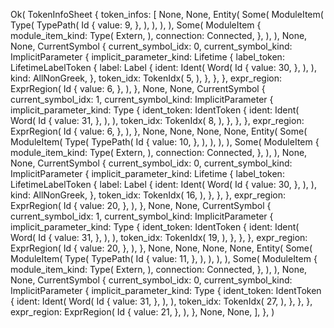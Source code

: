 Ok(
    TokenInfoSheet {
        token_infos: [
            None,
            None,
            Entity(
                Some(
                    ModuleItem(
                        Type(
                            TypePath(
                                Id {
                                    value: 9,
                                },
                            ),
                        ),
                    ),
                ),
                Some(
                    ModuleItem {
                        module_item_kind: Type(
                            Extern,
                        ),
                        connection: Connected,
                    },
                ),
            ),
            None,
            None,
            CurrentSymbol {
                current_symbol_idx: 0,
                current_symbol_kind: ImplicitParameter {
                    implicit_parameter_kind: Lifetime {
                        label_token: LifetimeLabelToken {
                            label: Label {
                                ident: Ident(
                                    Word(
                                        Id {
                                            value: 30,
                                        },
                                    ),
                                ),
                                kind: AllNonGreek,
                            },
                            token_idx: TokenIdx(
                                5,
                            ),
                        },
                    },
                },
                expr_region: ExprRegion(
                    Id {
                        value: 6,
                    },
                ),
            },
            None,
            None,
            CurrentSymbol {
                current_symbol_idx: 1,
                current_symbol_kind: ImplicitParameter {
                    implicit_parameter_kind: Type {
                        ident_token: IdentToken {
                            ident: Ident(
                                Word(
                                    Id {
                                        value: 31,
                                    },
                                ),
                            ),
                            token_idx: TokenIdx(
                                8,
                            ),
                        },
                    },
                },
                expr_region: ExprRegion(
                    Id {
                        value: 6,
                    },
                ),
            },
            None,
            None,
            None,
            None,
            Entity(
                Some(
                    ModuleItem(
                        Type(
                            TypePath(
                                Id {
                                    value: 10,
                                },
                            ),
                        ),
                    ),
                ),
                Some(
                    ModuleItem {
                        module_item_kind: Type(
                            Extern,
                        ),
                        connection: Connected,
                    },
                ),
            ),
            None,
            None,
            CurrentSymbol {
                current_symbol_idx: 0,
                current_symbol_kind: ImplicitParameter {
                    implicit_parameter_kind: Lifetime {
                        label_token: LifetimeLabelToken {
                            label: Label {
                                ident: Ident(
                                    Word(
                                        Id {
                                            value: 30,
                                        },
                                    ),
                                ),
                                kind: AllNonGreek,
                            },
                            token_idx: TokenIdx(
                                16,
                            ),
                        },
                    },
                },
                expr_region: ExprRegion(
                    Id {
                        value: 20,
                    },
                ),
            },
            None,
            None,
            CurrentSymbol {
                current_symbol_idx: 1,
                current_symbol_kind: ImplicitParameter {
                    implicit_parameter_kind: Type {
                        ident_token: IdentToken {
                            ident: Ident(
                                Word(
                                    Id {
                                        value: 31,
                                    },
                                ),
                            ),
                            token_idx: TokenIdx(
                                19,
                            ),
                        },
                    },
                },
                expr_region: ExprRegion(
                    Id {
                        value: 20,
                    },
                ),
            },
            None,
            None,
            None,
            None,
            Entity(
                Some(
                    ModuleItem(
                        Type(
                            TypePath(
                                Id {
                                    value: 11,
                                },
                            ),
                        ),
                    ),
                ),
                Some(
                    ModuleItem {
                        module_item_kind: Type(
                            Extern,
                        ),
                        connection: Connected,
                    },
                ),
            ),
            None,
            None,
            CurrentSymbol {
                current_symbol_idx: 0,
                current_symbol_kind: ImplicitParameter {
                    implicit_parameter_kind: Type {
                        ident_token: IdentToken {
                            ident: Ident(
                                Word(
                                    Id {
                                        value: 31,
                                    },
                                ),
                            ),
                            token_idx: TokenIdx(
                                27,
                            ),
                        },
                    },
                },
                expr_region: ExprRegion(
                    Id {
                        value: 21,
                    },
                ),
            },
            None,
            None,
        ],
    },
)